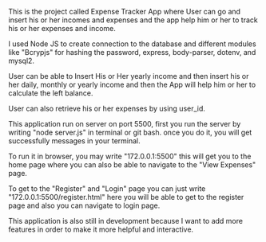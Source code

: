This is the project called Expense Tracker App where User can go and insert his or her incomes and expenses and the app help him or her to track his or her expenses and income.

I used Node JS to create connection to the database and different modules like "Bcrypjs" for hashing the password, express, body-parser, dotenv, and mysql2.

User can be able to Insert His or Her yearly income and then insert his or her daily, monthly or yearly income and then the App will help him or her to calculate the left balance.

User can also retrieve his or her expenses by using user_id.

This application run on server on port 5500, first you run the server by writing "node server.js" in terminal or git bash. once you do it, you will get successfully messages in your terminal.

To run it in browser, you may write "172.0.0.1:5500" this will get you to the home page where you can also be able to navigate to the "View Expenses" page.

To get to the "Register" and "Login" page you can just write "172.0.0.1:5500/register.html" here you will be able to get to the register page and also you can navigate to login page.

This application is also still in development because I want to add more features in order to make it more helpful and interactive.

